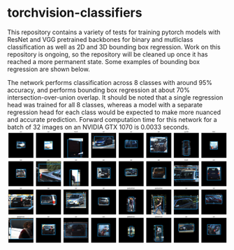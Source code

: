 # torchvision-classifiers
This repository contains a variety of tests for training pytorch models with ResNet and VGG pretrained backbones for binary and mutliclass classification as well as 2D and 3D bounding box regression. Work on this repository is ongoing, so the repository will be cleaned up once it has reached a more permanent state. Some examples of bounding box regression are shown below. 

The network performs classification across 8 classes with around 95% accuracy, and performs bounding box regression at about 70% intersection-over-union overlap. It should be noted that a single regression head was trained for all 8 classes, whereas a model with a separate regression head for each class would be expected to make more nuanced and accurate prediction. Forward computation time for this network for a batch of 32 images on an NVIDIA GTX 1070 is 0.0033 seconds.
![](readme_ims/example_class_reg.png)
